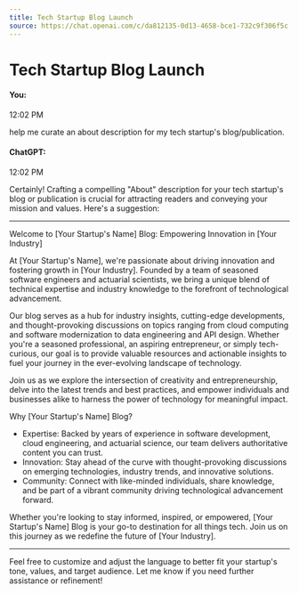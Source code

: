 ```yaml
---
title: Tech Startup Blog Launch
source: https://chat.openai.com/c/da812135-0d13-4658-bce1-732c9f306f5c
---
```


# Tech Startup Blog Launch

#### You:
<time datetime="2024-02-27T17:02:38.868Z" title="2/27/2024, 12:02:38 PM">12:02 PM</time>

help me curate an about description for my tech startup's blog/publication.

#### ChatGPT:
<time datetime="2024-02-27T17:02:44.104Z" title="2/27/2024, 12:02:44 PM">12:02 PM</time>

Certainly! Crafting a compelling "About" description for your tech startup's blog or publication is crucial for attracting readers and conveying your mission and values. Here's a suggestion:

---

Welcome to \[Your Startup's Name] Blog: Empowering Innovation in \[Your Industry]

At \[Your Startup's Name], we're passionate about driving innovation and fostering growth in \[Your Industry]. Founded by a team of seasoned software engineers and actuarial scientists, we bring a unique blend of technical expertise and industry knowledge to the forefront of technological advancement.

Our blog serves as a hub for industry insights, cutting-edge developments, and thought-provoking discussions on topics ranging from cloud computing and software modernization to data engineering and API design. Whether you're a seasoned professional, an aspiring entrepreneur, or simply tech-curious, our goal is to provide valuable resources and actionable insights to fuel your journey in the ever-evolving landscape of technology.

Join us as we explore the intersection of creativity and entrepreneurship, delve into the latest trends and best practices, and empower individuals and businesses alike to harness the power of technology for meaningful impact.

Why \[Your Startup's Name] Blog?

- Expertise: Backed by years of experience in software development, cloud engineering, and actuarial science, our team delivers authoritative content you can trust.
- Innovation: Stay ahead of the curve with thought-provoking discussions on emerging technologies, industry trends, and innovative solutions.
- Community: Connect with like-minded individuals, share knowledge, and be part of a vibrant community driving technological advancement forward.

Whether you're looking to stay informed, inspired, or empowered, \[Your Startup's Name] Blog is your go-to destination for all things tech. Join us on this journey as we redefine the future of \[Your Industry].

---

Feel free to customize and adjust the language to better fit your startup's tone, values, and target audience. Let me know if you need further assistance or refinement!

